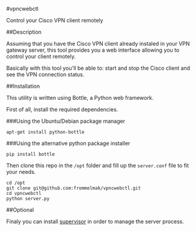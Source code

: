#vpncwebctl

Control your Cisco VPN client remotely

##Description

Assuming that you have the Cisco VPN client already instaled in your VPN gateway server, this tool provides you a web interface allowing you to control your client remotely.

Basically with this tool you'll be able to: start and stop the Cisco client and see the VPN connection status.

##Installation

This utility is written using Bottle, a Python web framework.

First of all, install the required dependencies.

###Using the Ubuntu/Debian package manager

`apt-get install python-bottle`

###Using the alternative python package installer

`pip install bottle`

Then clone this repo in the `/opt` folder and fill up the `server.conf` file to fit your needs.

```
cd /opt
git clone git@github.com:frommelmak/vpncwebctl.git
cd vpncwebctl
python server.py
```

##Optional

Finaly you can install [supervisor](http://supervisord.org/) in order to manage the server process.
